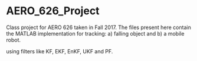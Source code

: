 # AERO_626_Project

Class project for AERO 626 taken in Fall 2017. The files present here contain the MATLAB implementation for tracking:
a) falling object and
b) a mobile robot.

using filters like KF, EKF, EnKF, UKF and PF.
